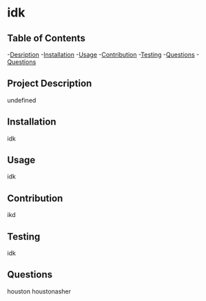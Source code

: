 # idk
 ## Table of Contents
 -[Desription](#description)
 -[Installation](#Installation)
 -[Usage](#usage)
 -[Contribution](#contribution)
 -[Testing](#Test)
 -[Questions](#Username)
 -[Questions](#Email)
 ## Project Description
 undefined
 ## Installation
 idk
 ## Usage
 idk
 ## Contribution
 ikd
 ## Testing
 idk
 ## Questions
 houston
 houstonasher

